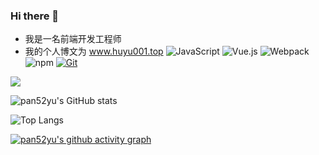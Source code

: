 ### Hi there 👋
+ 我是一名前端开发工程师
+ 我的个人博文为 www.huyu001.top
![JavaScript](https://img.shields.io/badge/JavaScript-F7DF1E?style=flat-square&logo=JavaScript&logoColor=ffffff)
![Vue.js](https://img.shields.io/badge/-Vue.js-4FC08D?style=flat-square&logo=Vue.js&logoColor=ffffff)
![Webpack](https://img.shields.io/badge/-Webpack-8DD6F9?style=flat-square&logo=webpack&logoColor=ffffff)
![npm](https://img.shields.io/badge/-NPM-CB3837?style=flat-square&logo=npm&logoColor=white)
[![Git](https://img.shields.io/badge/-Git-f05032?style=flat-square&logo=git&logoColor=white)](https://git-scm.com/)
<img src="https://visitor-badge.glitch.me/badge?page_id=https://github.com/pan52yu&right_color=red" />

![pan52yu's GitHub stats](https://github-readme-stats.vercel.app/api?username=pan52yu&show_icons=true&theme=tokyonight)

![Top Langs](https://github-readme-stats.vercel.app/api/top-langs/?username=pan52yu&layout=compact&theme=tokyonight)


[![pan52yu's github activity graph](https://github-readme-activity-graph.cyclic.app/graph?username=pan52yu&bg_color=fffff0&color=708090&line=24292e&point=24292e&area=true&hide_border=true)](https://github.com/pan52yu/github-readme-activity-graph)


<!--
**pan52yu/pan52yu** is a ✨ _special_ ✨ repository because its `README.md` (this file) appears on your GitHub profile.

Here are some ideas to get you started:

- 🔭 I’m currently working on ...
- 🌱 I’m currently learning ...
- 👯 I’m looking to collaborate on ...
- 🤔 I’m looking for help with ...
- 💬 Ask me about ...
- 📫 How to reach me: ...
- 😄 Pronouns: ...
- ⚡ Fun fact: ....
-->
